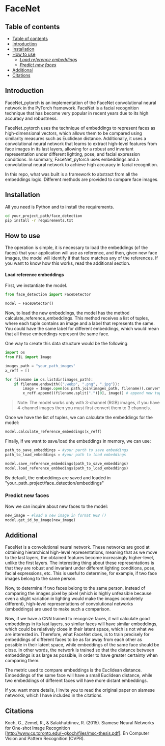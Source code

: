 # FaceNet

## Table of contents

* [Table of contents](#table-of-contents)
* [Introduction](#introduction)
* [Installation](#installation)
* [How to use](#how-to-use)
  + [*Load reference embeddings*](#load-reference-embeddings)
  + [*Predict new faces*](#predict-new-faces)
* [Additional](#additional)
* [Citations](#citations)

## Introduction

FaceNet_pytorch is an implementation of the FaceNet convolutional neural network in the PyTorch framework. FaceNet is a facial recognition technique that has become very popular in recent years due to its high accuracy and robustness.

FaceNet\_pytorch uses the technique of embeddings to represent faces as high-dimensional vectors, which allows them to be compared using similarity measures such as Euclidean distance. Additionally, it uses a convolutional neural network that learns to extract high-level features from face images in its last layers, allowing for a robust and invariant representation under different lighting, pose, and facial expression conditions. In summary, FaceNet_pytorch uses embeddings and a convolutional neural network to achieve high accuracy in facial recognition.

In this repo, what was built is a framework to abstract from all the embeddings logic. Different methods are provided to compare face images.

## Installation

All you need is Python and to install the requirements.
```bash
cd your_project_path/face_detection
pip install -r requirements.txt
```

## How to use

The operation is simple, it is necessary to load the embeddings (of the faces) that your application will use as reference, and then, given new face images, the model will identify if that face matches any of the references. If you want to know how this works, read the additional section.

#### Load reference embeddings

First, we instantiate the model.
```python
from face_detection import FaceDetector

model = FaceDetector()
```

Now, to load the new embeddings, the model has the method calculate\_reference\_embeddings. This method receives a list of tuples, where each tuple contains an image and a label that represents the same. You could have the same label for different embeddings, which would mean that all those embeddings represent the same face.

One way to create this data structure would be the following:
```python
import os
from PIL import Image

images_path = "your_path_images"
x_reff = []

for filename in os.listdir(images_path):
    if filename.endswith((".webp", ".png", ".jpg")):
        image = Image.open(os.path.join(images_path, filename)).convert('RGB')
        x_reff.append((filename.split(".")[0], image)) # append new tuple
```

> Note: The model works only with 3-channel (RGB) images, if you have 4-channel images then you must first convert them to 3 channels.

Once we have the list of tuples, we can calculate the embeddings for the model:

```python
model.calculate_reference_embeddings(x_reff)
```

Finally, If we want to save/load the embeddings in memory, we can use:
```python
path_to_save_embeddings = #your parth to save embeddings
path_to_load_embeddings = #your path to load embeddings

model.save_reference_embeddings(path_to_save_embeddings)
model.load_reference_embbedings(path_to_load_embeddings)
```

By default, the embeddings are saved and loaded in "your\_path\_project/face_detection/embeddings"

### Predict new faces

Now we can inquire about new faces to the model:
```python
new_image = #load a new image in format RGB ()
model.get_id_by_image(new_image)
```

## Additional

FaceNet is a convolutional neural network. These networks are good at obtaining hierarchical high-level representations, meaning that as we move to the last layers, the obtained features become increasingly higher-level, unlike the first layers. The interesting thing about these representations is that they are robust and invariant under different lighting conditions, pose, facial expressions, etc. This is useful to determine, for example, if two face images belong to the same person.

Now, to determine if two faces belong to the same person, instead of comparing the images pixel by pixel (which is highly unfeasible because even a slight variation in lighting would make the images completely different), high-level representations of convolutional networks (embeddings) are used to make such a comparison.

Now, if we have a CNN trained to recognize faces, it will calculate good embeddings in its last layers, so similar faces will have similar embeddings, which could be relatively close in their latent space, which is not what we are interested in. Therefore, what FaceNet does, is to train precisely for embeddings of different faces to be as far away from each other as possible in their latent space, while embeddings of the same face should be close. In other words, the network is trained so that the distance between embeddings is as large as possible, in order to have greater certainty when comparing them.

The metric used to compare embeddings is the Euclidean distance. Embeddings of the same face will have a small Euclidean distance, while two embeddings of different faces will have more distant embeddings.

If you want more details, I invite you to read the original paper on siamese networks, which I have included in the citations.

## Citations

Koch, G., Zemel, R., & Salakhutdinov, R. (2015). Siamese Neural Networks for One-shot Image Recognition [http://www.cs.toronto.edu/~gkoch/files/msc-thesis.pdf]. En Computer Vision and Pattern Recognition (CVPR).  







